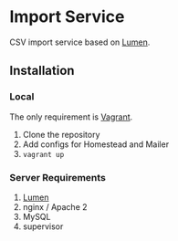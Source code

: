 # Import Service

CSV import service based on [Lumen](https://lumen.laravel.com/).

## Installation

### Local

The only requirement is [Vagrant](https://www.vagrantup.com/).

1. Clone the repository
2. Add configs for Homestead and Mailer
3. `vagrant up`

### Server Requirements

1. [Lumen](https://lumen.laravel.com/docs/5.3#installation)
2. nginx / Apache 2
3. MySQL
3. supervisor